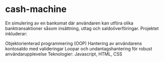 # cash-machine
En simulering av en bankomat där användaren kan utföra olika banktransaktioner såsom insättning, uttag och saldoöverföringar. Projektet inkluderar:

Objektorienterad programmering (OOP)
Hantering av användarens kontosaldo med valideringar
Loopar och undantagshantering för robust användarupplevelse
Teknologier: Javascript, HTML, CSS
